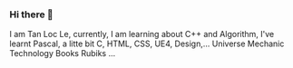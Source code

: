 ### Hi there 👋

<!--
**CBT-TanLoc/CBT-TanLoc** is a ✨ _special_ ✨ repository because its `README.md` (this file) appears on your GitHub profile.

Here are some ideas to get you started:

- 🔭 I’m currently working on ...
- 🌱 I’m currently learning ...
- 👯 I’m looking to collaborate on ...
- 🤔 I’m looking for help with ...
- 💬 Ask me about ...
- 📫 How to reach me: ...
- 😄 Pronouns: ...
- ⚡ Fun fact: ...
-->

I am Tan Loc Le, currently, I am learning about C++ and Algorithm, I've learnt Pascal, a litte bit C, HTML, CSS, UE4, Design,...
Universe
Mechanic
Technology
Books
Rubiks
...
